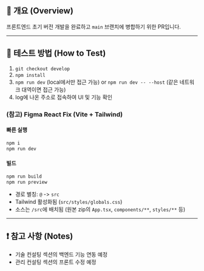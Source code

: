 ## 📝 개요 (Overview)

프론트엔드 초기 버전 개발을 완료하고 `main` 브랜치에 병합하기 위한 PR입니다.

---

## 🧪 테스트 방법 (How to Test)

1. `git checkout develop`
2. `npm install`
3. `npm run dev` (local에서만 접근 가능) or `npm run dev -- --host` (같은 네트워크 대역이면 접근 가능)
4. log에 나온 주소로 접속하여 UI 및 기능 확인

### (참고) Figma React Fix (Vite + Tailwind)

   #### 빠른 실행
   ```bash
   npm i
   npm run dev
   ```

   #### 빌드
   ```bash
   npm run build
   npm run preview
   ```

- 경로 별칭: `@` -> `src`
- Tailwind 활성화됨 (`src/styles/globals.css`)
- 소스는 `/src`에 배치됨 (원본 zip의 `App.tsx`, `components/**`, `styles/**` 등)

---

## ❗ 참고 사항 (Notes)

- 기술 컨설팅 섹션의 백엔드 기능 연동 예정
- 관리 컨설팅 섹션의 프론트 수정 예정
